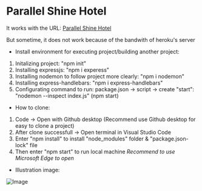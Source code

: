 # Parallel Shine Hotel

It works with the URL: [Parallel Shine Hotel](https://demo-hotel-live.herokuapp.com/?fbclid=IwAR0MEI4_9huVQH1n4WCogfhiokQHV4OgaP14CPMVE3lJRiD0uKh2c-EGbPQ)

But sometime, it does not work because of the bandwith of heroku's server

* Install environment for executing project/building another project:
1. Initalizing project: "npm init"
2. Installing expressjs: "npm i experess"
3. Installing nodemon to follow project more clearly: "npm i nodemon"
4. Installing express-handlebars: "npm i express-handlebars"
5. Configurating command to run: package.json -> script -> create "start": "nodemon --inspect index.js" (npm start)

* How to clone:
1. Code -> Open with Github desktop (Recommend use Github desktop for easy to clone a project)
2. After clone successfull -> Open terminal in Visual Studio Code 
3. Enter "npm install" to install "node_modules" folder & "package.json-lock" file
4. Then enter "npm start" to run local machine
_Recommend to use Microsoft Edge to open_

* Illustration image:

![Image](https://lh3.googleusercontent.com/Sfpo1qb0yJLWZUc2f6lSdsPspvZfkyOmJszluLOfd6u5NzK6FVYcev5sLishCrveWUqFlMLnYmyA8T-Vh2HPXe7FXmmND-_tLF_1asRuwhoZGlxP-wpftPstxwVcGGB08lqa1cgZiWpj56FvS3ZQO19fwqgBrdwUpNS3ux_eQ0YSDq9ZtOqs7z93t_HAI_LbQsbPPYtwsltn6wz6pXT4gyfPcklvw2m3R1ZdsSWqCxOh12A58_pIwKxEe9Ecsuzcrpr8LiVvddM1OqjiHHKLA2waoqnQGdnDT4NtsMJoeOTc3FJFQjrl-zxlEtUE4T98C6BwrO2jsgKPw6pxVtBZIyTukj2_Q0XSSo1RkWLpCKQYRNzZXv26bfLI19twVMvpeGbHDK_tVjHFonYkYkhjzQ4Ek6PBp7svZY8N0pP-hAJmFtI63b6ZAPFmRA4ludsUiN1UwJTAXjwkzK8M9fOHYFfJFEoztneZmhcM9njZI8FAFvvia1lNtK3UQ7dEnJcSek74628_CxTpwb_c5HVS9UAoj6b_optm8giwiaCNdQmGSgQPQGOC4GJcMkGPmiGSF01vGynr1iHIFZpoEHsU4S_bAnfLOjIVbQYK29bu-xm10bVjya2yMCzcmI-yBP6ZYXk6uH2ptgnYsefM1LRB9mKW-24BwaD3pGFE6VtI9C5qO6rrI8Pdr2VZF51UFUBUMkmF0yOMA9QCk-390RDoLBP-yw=w377-h189-no?authuser=0)
